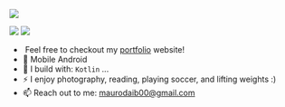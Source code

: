 [<img src="https://img.shields.io/badge/linkedin-%230077B5.svg?&style=for-the-badge&logo=linkedin&logoColor=white" />](https://www.linkedin.com/in/maurodaib)

[<img src="https://img.shields.io/badge/instagram-%2312100E.svg?&style=for-the-badge&logo=instagram&color=405DE6" />](https://www.instagram.com/maurodaib) 
[<img src="https://img.shields.io/badge/youtube-%230077B5.svg?&style=for-the-badge&logo=youtube&logoColor=white&color=FF0000" />](https://www.youtube.com/@maurodaib)

- [![]()]() 
Feel free to checkout my [portfolio]() website!
- 📱 Mobile Android 
- 🧰 I build with: `Kotlin` ...
- ⚡ I enjoy photography, reading, playing soccer, and lifting weights :)
- 📫 Reach out to me: maurodaib00@gmail.com
